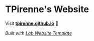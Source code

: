 
# TPirenne's Website

Visit **[tpirenne.github.io](https://tpirenne.github.io)** 🚀

_Built with [Lab Website Template](https://greene-lab.gitbook.io/lab-website-template-docs)_

